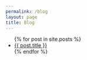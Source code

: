 ```yaml
---
permalink: /blog
layout: page
title: Blog
---
```

<div class="home">
  <!-- {%- if page.title -%}
    <h1 class="page-heading">{{ page.title }}</h1>
  {%- endif -%} -->
  <ul>
    {% for post in site.posts %}
      <li>
        <a href=".{{ post.url }}">{{ post.title }}</a>
      </li>
    {% endfor %}
  </ul>
</div>
